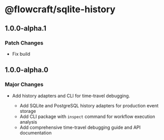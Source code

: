 # @flowcraft/sqlite-history

## 1.0.0-alpha.1

### Patch Changes

- Fix build

## 1.0.0-alpha.0

### Major Changes

- Add history adapters and CLI for time-travel debugging.

  - Add SQLite and PostgreSQL history adapters for production event storage
  - Add CLI package with `inspect` command for workflow execution analysis
  - Add comprehensive time-travel debugging guide and API documentation
